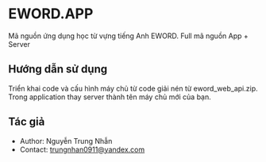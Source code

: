 # EWORD.APP
Mã nguồn ứng dụng học từ vựng tiếng Anh EWORD. Full mã nguồn App + Server   
## Hướng dẫn sử dụng
Triển khai code và cấu hình máy chủ từ code giải nén từ eword_web_api.zip. Trong application thay server thành tên máy chủ mới của bạn.
## Tác giả
- Author: Nguyễn Trung Nhẫn
- Contact: trungnhan0911@yandex.com
